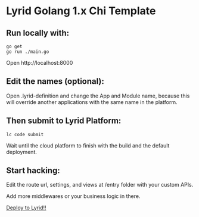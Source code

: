 ﻿# Lyrid Golang 1.x Chi Template

## Run locally with:
```
go get
go run ./main.go
```

Open http://localhost:8000

## Edit the names (optional):
Open .lyrid-definition and change the App and Module name, because this will override another applications with the same name in the platform.

## Then submit to Lyrid Platform:

```
lc code submit
```
Wait until the cloud platform to finish with the build and the default deployment.

## Start hacking:

Edit the route url, settings, and views at /entry folder with your custom APIs.

Add more middlewares or your business logic in there.

[Deploy to Lyrid!!](http://localhost:3000/login?one-click-deploy=true&origin=github&repository-url=https://github.com/LyridInc/Chi-Go1.x-Template.git&env=testing&project-type=GoLang&repo-name=Go-Chi)
